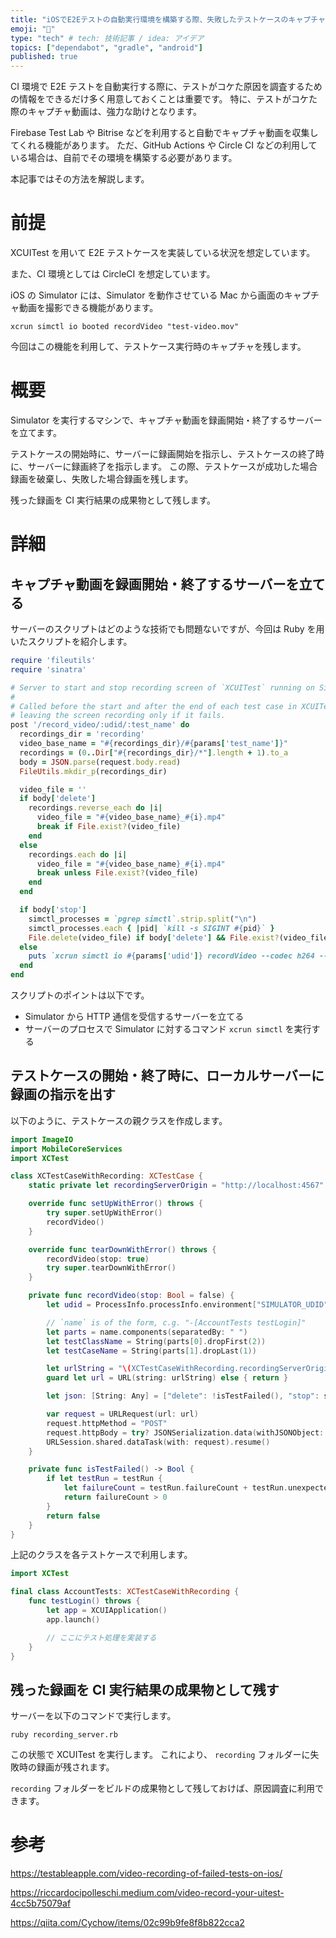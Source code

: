 ```yaml
---
title: "iOSでE2Eテストの自動実行環境を構築する際、失敗したテストケースのキャプチャ動画を残す"
emoji: "📸"
type: "tech" # tech: 技術記事 / idea: アイデア
topics: ["dependabot", "gradle", "android"]
published: true
---
```


CI 環境で E2E テストを自動実行する際に、テストがコケた原因を調査するための情報をできるだけ多く用意しておくことは重要です。
特に、テストがコケた際のキャプチャ動画は、強力な助けとなります。

Firebase Test Lab や Bitrise などを利用すると自動でキャプチャ動画を収集してくれる機能があります。
ただ、GitHub Actions や Circle CI などの利用している場合は、自前でその環境を構築する必要があります。

本記事ではその方法を解説します。

# 前提

XCUITest を用いて E2E テストケースを実装している状況を想定しています。

また、CI 環境としては CircleCI を想定しています。

iOS の Simulator には、Simulator を動作させている Mac から画面のキャプチャ動画を撮影できる機能があります。

```shell
xcrun simctl io booted recordVideo "test-video.mov"
```

今回はこの機能を利用して、テストケース実行時のキャプチャを残します。

# 概要

Simulator を実行するマシンで、キャプチャ動画を録画開始・終了するサーバーを立てます。

テストケースの開始時に、サーバーに録画開始を指示し、テストケースの終了時に、サーバーに録画終了を指示します。
この際、テストケースが成功した場合録画を破棄し、失敗した場合録画を残します。

残った録画を CI 実行結果の成果物として残します。

# 詳細

## キャプチャ動画を録画開始・終了するサーバーを立てる

サーバーのスクリプトはどのような技術でも問題ないですが、今回は Ruby を用いたスクリプトを紹介します。

```ruby:recording_server.rb
require 'fileutils'
require 'sinatra'

# Server to start and stop recording screen of `XCUITest` running on Simulator on Mac.
#
# Called before the start and after the end of each test case in XCUITest,
# leaving the screen recording only if it fails.
post '/record_video/:udid/:test_name' do
  recordings_dir = 'recording'
  video_base_name = "#{recordings_dir}/#{params['test_name']}"
  recordings = (0..Dir["#{recordings_dir}/*"].length + 1).to_a
  body = JSON.parse(request.body.read)
  FileUtils.mkdir_p(recordings_dir)

  video_file = ''
  if body['delete']
    recordings.reverse_each do |i|
      video_file = "#{video_base_name}_#{i}.mp4"
      break if File.exist?(video_file)
    end
  else
    recordings.each do |i|
      video_file = "#{video_base_name}_#{i}.mp4"
      break unless File.exist?(video_file)
    end
  end

  if body['stop']
    simctl_processes = `pgrep simctl`.strip.split("\n")
    simctl_processes.each { |pid| `kill -s SIGINT #{pid}` }
    File.delete(video_file) if body['delete'] && File.exist?(video_file)
  else
    puts `xcrun simctl io #{params['udid']} recordVideo --codec h264 --force #{video_file} &`
  end
end
```

スクリプトのポイントは以下です。

- Simulator から HTTP 通信を受信するサーバーを立てる
- サーバーのプロセスで Simulator に対するコマンド `xcrun simctl` を実行する

## テストケースの開始・終了時に、ローカルサーバーに録画の指示を出す

以下のように、テストケースの親クラスを作成します。

```swift:XCTestCaseWithRecording.swift
import ImageIO
import MobileCoreServices
import XCTest

class XCTestCaseWithRecording: XCTestCase {
    static private let recordingServerOrigin = "http://localhost:4567"

    override func setUpWithError() throws {
        try super.setUpWithError()
        recordVideo()
    }

    override func tearDownWithError() throws {
        recordVideo(stop: true)
        try super.tearDownWithError()
    }

    private func recordVideo(stop: Bool = false) {
        let udid = ProcessInfo.processInfo.environment["SIMULATOR_UDID"] ?? ""

        // `name` is of the form, c.g. "-[AccountTests testLogin]"
        let parts = name.components(separatedBy: " ")
        let testClassName = String(parts[0].dropFirst(2))
        let testCaseName = String(parts[1].dropLast(1))

        let urlString = "\(XCTestCaseWithRecording.recordingServerOrigin)/record_video/\(udid)/\(testClassName).\(testCaseName)"
        guard let url = URL(string: urlString) else { return }

        let json: [String: Any] = ["delete": !isTestFailed(), "stop": stop]

        var request = URLRequest(url: url)
        request.httpMethod = "POST"
        request.httpBody = try? JSONSerialization.data(withJSONObject: json, options: [])
        URLSession.shared.dataTask(with: request).resume()
    }

    private func isTestFailed() -> Bool {
        if let testRun = testRun {
            let failureCount = testRun.failureCount + testRun.unexpectedExceptionCount
            return failureCount > 0
        }
        return false
    }
}
```

上記のクラスを各テストケースで利用します。

```swift
import XCTest

final class AccountTests: XCTestCaseWithRecording {
    func testLogin() throws {
        let app = XCUIApplication()
        app.launch()

        // ここにテスト処理を実装する
    }
}
```

## 残った録画を CI 実行結果の成果物として残す

サーバーを以下のコマンドで実行します。

```shell
ruby recording_server.rb
```

この状態で XCUITest を実行します。
これにより、 `recording` フォルダーに失敗時の録画が残されます。

`recording` フォルダーをビルドの成果物として残しておけば、原因調査に利用できます。

# 参考

https://testableapple.com/video-recording-of-failed-tests-on-ios/

https://riccardocipolleschi.medium.com/video-record-your-uitest-4cc5b75079af

https://qiita.com/Cychow/items/02c99b9fe8f8b822cca2
